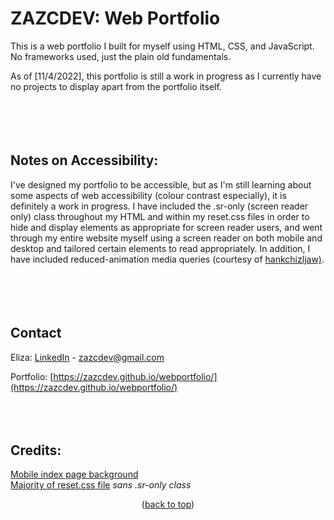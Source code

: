 <div id="top"></div>

# ZAZCDEV: Web Portfolio
This is a web portfolio I built for myself using HTML, CSS, and JavaScript. No frameworks used, just the plain old fundamentals. 

As of [11/4/2022], this portfolio is still a work in progress as I currently have no projects to display apart from the portfolio itself. 
<br>
<br>
<br>
<br>
<br>

## Notes on Accessibility:
I've designed my portfolio to be accessible, but as I'm still learning about some aspects of web accessibility (colour contrast especially), 
it is definitely a work in progress. I have included the .sr-only (screen reader only) class throughout my HTML and within my reset.css files
in order to hide and display elements as appropriate for screen reader users, and went through my entire website myself using a screen reader 
on both mobile and desktop and tailored certain elements to read appropriately. In addition, I have included reduced-animation media queries 
(courtesy of [hankchizljaw)](https://github.com/hankchizljaw/modern-css-reset).  
<br>
<br>
<br>
<br>

## Contact

Eliza: [LinkedIn](https://www.linkedin.com/in/zazcdev/) - zazcdev@gmail.com

Portfolio: [https://zazcdev.github.io/webportfolio/](https://zazcdev.github.io/webportfolio/)
<br>
<br>
<br>
<br>

## Credits:


[Mobile index page background](https://unsplash.com/@enka80)
<br>
[Majority of reset.css file](https://github.com/hankchizljaw/modern-css-reset)  *sans .sr-only class*

<p align="center">(<a href="#top">back to top</a>)</p>
